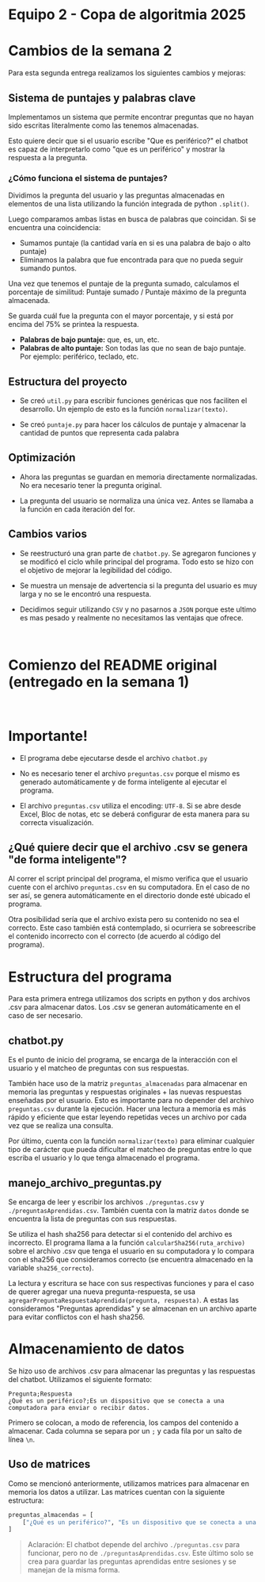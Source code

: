 # Equipo 2 - Copa de algoritmia 2025

# Cambios de la semana 2

Para esta segunda entrega realizamos los siguientes cambios y mejoras:

## Sistema de puntajes y palabras clave

Implementamos un sistema que permite encontrar preguntas que no hayan sido escritas literalmente como las tenemos almacenadas.

Esto quiere decir que si el usuario escribe "Que es periférico?" el chatbot es capaz de interpretarlo como "que es un periférico" y mostrar la respuesta a la pregunta.

### ¿Cómo funciona el sistema de puntajes?

Dividimos la pregunta del usuario y las preguntas almacenadas en elementos de una lista utilizando la función integrada de python `.split()`.

Luego comparamos ambas listas en busca de palabras que coincidan. Si se encuentra una coincidencia:

* Sumamos puntaje (la cantidad varía en si es una palabra de bajo o alto puntaje)
* Eliminamos la palabra que fue encontrada para que no pueda seguir sumando puntos.

Una vez que tenemos el puntaje de la pregunta sumado, calculamos el porcentaje de similitud: Puntaje sumado / Puntaje máximo de la pregunta almacenada.

Se guarda cuál fue la pregunta con el mayor porcentaje, y si está por encima del 75% se printea la respuesta.

* **Palabras de bajo puntaje:** que, es, un, etc.
* **Palabras de alto puntaje:** Son todas las que no sean de bajo puntaje. Por ejemplo: periférico, teclado, etc.

## Estructura del proyecto

* Se creó `util.py` para escribir funciones genéricas que nos faciliten el desarrollo. Un ejemplo de esto es la función `normalizar(texto)`.

* Se creó `puntaje.py` para hacer los cálculos de puntaje y almacenar la cantidad de puntos que representa cada palabra

## Optimización
* Ahora las preguntas se guardan en memoria directamente normalizadas. No era necesario tener la pregunta original.
 
* La pregunta del usuario se normaliza una única vez. Antes se llamaba a la función en cada iteración del for.

## Cambios varios

* Se reestructuró una gran parte de `chatbot.py`. Se agregaron funciones y se modificó el ciclo while principal del programa. Todo esto se hizo con el objetivo de mejorar la legibilidad del código.

* Se muestra un mensaje de advertencia si la pregunta del usuario es muy larga y no se le encontró una respuesta.

* Decidimos seguir utilizando `CSV` y no pasarnos a `JSON` porque este ultimo es mas pesado y realmente no necesitamos las ventajas que ofrece.

<br>

# Comienzo del README original (entregado en la semana 1)

<br>

# Importante!

* El programa debe ejecutarse desde el archivo `chatbot.py`

* No es necesario tener el archivo `preguntas.csv` porque el mismo es generado automáticamente y de forma inteligente al ejecutar el programa.

* El archivo `preguntas.csv` utiliza el encoding: `UTF-8`. Si se abre desde Excel, Bloc de notas, etc se deberá configurar de esta manera para su correcta visualización.

## ¿Qué quiere decir que el archivo .csv se genera "de forma inteligente"?

Al correr el script principal del programa, el mismo verifica que el usuario cuente con el archivo `preguntas.csv` en su computadora. En el caso de no ser así, se genera automáticamente en el directorio donde esté ubicado el programa.

Otra posibilidad sería que el archivo exista pero su contenido no sea el correcto. Este caso también está contemplado, si ocurriera se sobreescribe el contenido incorrecto con el correcto (de acuerdo al código del programa).

# Estructura del programa

Para esta primera entrega utilizamos dos scripts en python y dos archivos .csv para almacenar datos. Los .csv se generan automáticamente en el caso de ser necesario.

## chatbot.py
Es el punto de inicio del programa, se encarga de la interacción con el usuario y el matcheo de preguntas con sus respuestas.

También hace uso de la matriz `preguntas_almacenadas` para almacenar en memoria las preguntas y respuestas originales + las nuevas respuestas enseñadas por el usuario. Esto es importante para no depender del archivo `preguntas.csv` durante la ejecución. Hacer una lectura a memoria es más rápido y eficiente que estar leyendo repetidas veces un archivo por cada vez que se realiza una consulta.

Por último, cuenta con la función `normalizar(texto)` para eliminar cualquier tipo de carácter que pueda dificultar el matcheo de preguntas entre lo que escriba el usuario y lo que tenga almacenado el programa.

## manejo_archivo_preguntas.py

Se encarga de leer y escribir los archivos `./preguntas.csv` y `./preguntasAprendidas.csv`. También cuenta con la matriz `datos` donde se encuentra la lista de preguntas con sus respuestas.

Se utiliza el hash sha256 para detectar si el contenido del archivo es incorrecto. El programa llama a la función `calcularSha256(ruta_archivo)` sobre el archivo .csv que tenga el usuario en su computadora y lo compara con el sha256 que consideramos correcto (se encuentra almacenado en la variable `sha256_correcto`).

La lectura y escritura se hace con sus respectivas funciones y para el caso de querer agregar una nueva pregunta-respuesta, se usa `agregarPreguntaRespuestaAprendida(pregunta, respuesta)`. A estas las consideramos "Preguntas aprendidas" y se almacenan en un archivo aparte para evitar conflictos con el hash sha256.

# Almacenamiento de datos

Se hizo uso de archivos .csv para almacenar las preguntas y las respuestas del chatbot. Utilizamos el siguiente formato:

```
Pregunta;Respuesta
¿Qué es un periférico?;Es un dispositivo que se conecta a una computadora para enviar o recibir datos.
```

Primero se colocan, a modo de referencia, los campos del contenido a almacenar. Cada columna se separa por un `;` y cada fila por un salto de línea `\n`.

## Uso de matrices

Como se mencionó anteriormente, utilizamos matrices para almacenar en memoria los datos a utilizar. Las matrices cuentan con la siguiente estructura:

```py
preguntas_almacendas = [
    ["¿Qué es un periférico?", "Es un dispositivo que se conecta a una computadora para enviar o recibir datos."]
]
```

> Aclaración: El chatbot depende del archivo `./preguntas.csv` para funcionar, pero no de `./preguntasAprendidas.csv`. Este último solo se crea para guardar las preguntas aprendidas entre sesiones y se manejan de la misma forma.
